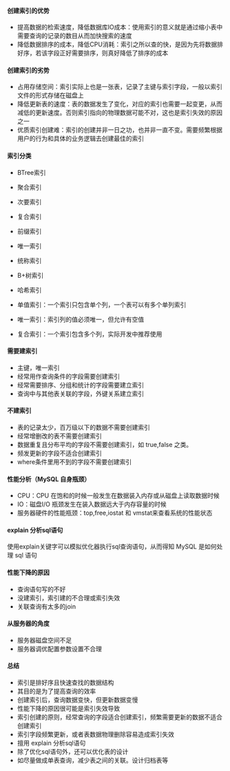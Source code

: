 #### 创建索引的优势
- 提高数据的检索速度，降低数据库IO成本：使用索引的意义就是通过缩小表中需要查询的记录的数目从而加快搜索的速度
- 降低数据排序的成本，降低CPU消耗：索引之所以查的快，是因为先将数据排好序，若该字段正好需要排序，则真好降低了排序的成本

#### 创建索引的劣势
- 占用存储空间：索引实际上也是一张表，记录了主键与索引字段，一般以索引文件的形式存储在磁盘上
- 降低更新表的速度：表的数据发生了变化，对应的索引也需要一起变更，从而减低的更新速度。否则索引指向的物理数据可能不对，这也是索引失效的原因之一
- 优质索引创建难：索引的创建并非一日之功，也并非一直不变。需要频繁根据用户的行为和具体的业务逻辑去创建最佳的索引

#### 索引分类
- BTree索引
- 聚合索引
- 次要索引
- 复合索引
- 前缀索引
- 唯一索引
- 统称索引
- B+树索引
- 哈希索引

- 单值索引：一个索引只包含单个列，一个表可以有多个单列索引
- 唯一索引：索引列的值必须唯一，但允许有空值
- 复合索引：一个索引包含多个列，实际开发中推荐使用

#### 需要建索引
- 主键，唯一索引
- 经常用作查询条件的字段需要创建索引
- 经常需要排序、分组和统计的字段需要建立索引
- 查询中与其他表关联的字段，外键关系建立索引

#### 不建索引
- 表的记录太少，百万级以下的数据不需要创建索引
- 经常增删改的表不需要创建索引
- 数据重复且分布平均的字段不需要创建索引，如 true,false 之类。
- 频发更新的字段不适合创建索引
- where条件里用不到的字段不需要创建索引

#### 性能分析（MySQL 自身瓶颈）
- CPU：CPU 在饱和的时候一般发生在数据装入内存或从磁盘上读取数据时候
- IO：磁盘I/O 瓶颈发生在装入数据远大于内存容量的时候
- 服务器硬件的性能瓶颈：top,free,iostat 和 vmstat来查看系统的性能状态

#### explain 分析sql语句
使用explain关键字可以模拟优化器执行sql查询语句，从而得知 MySQL 是如何处理 sql 语句

#### 性能下降的原因
- 查询语句写的不好
- 没建索引，索引建的不合理或索引失效
- 关联查询有太多的join

#### 从服务器的角度
- 服务器磁盘空间不足
- 服务器调优配置参数设置不合理

#### 总结
- 索引是排好序且快速查找的数据结构
- 其目的是为了提高查询的效率
- 创建索引后，查询数据变快，但更新数据变慢
- 性能下降的原因很可能是索引失效导致
- 索引创建的原则，经常查询的字段适合创建索引，频繁需要更新的数据不适合创建索引
- 索引字段频繁更新，或者表数据物理删除容易造成索引失效
- 擅用 explain 分析sql语句
- 除了优化sql语句外，还可以优化表的设计
- 如尽量做成单表查询，减少表之间的关联。设计归档表等
